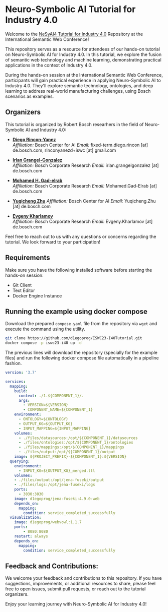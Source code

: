 # Neuro-Symbolic AI Tutorial for Industry 4.0

Welcome to the [NeSyAI4 Tutorial for Industry 4.0](https://sites.google.com/view/nesyai4-2023/home) Repository at the International Semantic Web Conference!

This repository serves as a resource for attendees of our hands-on tutorial on Neuro-Symbolic AI for Industry 4.0. In this tutorial, we explore the fusion of semantic web technology and machine learning, demonstrating practical applications in the context of Industry 4.0.

During the hands-on session at the International Semantic Web Conference, participants will gain practical experience in applying Neuro-Symbolic AI to Industry 4.0. They'll explore semantic technology, ontologies, and deep learning to address real-world manufacturing challenges, using Bosch scenarios as examples.

## Organizers

This tutorial is organized by Robert Bosch researhers in the field of Neuro-Symbolic AI and Industry 4.0:

- **[Diego Rincon-Yanez](https://d1egoprog.co)**  
  *Affiliation:* Bosch Center for AI 
  *Email:* fixed-term.diego.rincon \[at\] de.bosch.com, rinconyanezd+iswc \[at\] gmail.com 

- **[Irlan Grangel-Gonzalez](https://www.linkedin.com/in/dr-irlan-grangel-gonzalez/)**    
  *Affiliation:* Bosch Corporate Research
  *Email:* irlan.grangelgonzalez \[at\] de.bosch.com

- **[Mohamed H. Gad-elrab](https://www.linkedin.com/in/gadelrab/)**    
  *Affiliation:* Bosch Corporate Research
  *Email:* Mohamed.Gad-Elrab \[at\]  de.bosch.com

- **[Yuqicheng Zhu](https://www.linkedin.com/in/yuqicheng-zhu-531658161/)**
  *Affiliation:* Bosch Center for AI
  *Email:* Yuqicheng.Zhu \[at\] de.bosch.com

- **[Evgeny Kharlamov](https://www.linkedin.com/in/evgeny-kharlamov-98721a7/)**    
  *Affiliation:* Bosch Corporate Research
  *Email:* Evgeny.Kharlamov \[at\]  de.bosch.com

Feel free to reach out to us with any questions or concerns regarding the tutorial. We look forward to your participation!

## Requirements

Make sure you have the following installed software before starting the hands-on session:

- Git Client
- Text Editor
- Docker Engine Instance

## Running the example using docker compose

Download the prepared `compose.yaml` file from the repository via `wget` and execute the command using the utility.

``` BASH
git clone https://github.com/d1egoprog/ISWC23-I40Tutorial.git
docker compose -p iswc23-i40 up -d
```

The previous lines will download the repository (specially for the example files) and run the following docker compose file automatically in a pipeline fashion.

``` YAML
version: '3.7'

services:
  mapping:
    build: 
      context: ./1.${COMPONENT_1}/.
      args:
        - VERSION=${VERSION}
        - COMPONENT_NAME=${COMPONENT_1}
    environment:
      - ONTOLOGY=${ONTOLOGY}
      - OUTPUT_KG=${OUTPUT_KG}
      - INPUT_MAPPING=${INPUT_MAPPING}
    volumes:
      - ./files/datasources:/opt/${COMPONENT_1}/datasources
      - ./files/ontologies:/opt/${COMPONENT_1}/ontologies
      - ./files/mappings:/opt/${COMPONENT_1}/mappings
      - ./files/output:/opt/${COMPONENT_1}/output
    image: ${PROJECT_PREFIX}-${COMPONENT_1}:${VERSION}
  querying:
    environment:
      - INPUT_KG=${OUTPUT_KG}_merged.ttl
    volumes:
    - ./files/output:/opt/jena-fuseki/output
    - ./files/logs:/opt/jena-fuseki/logs
    ports:
      - 3030:3030
    image: d1egoprog/jena-fuseki:4.9.0-web
    depends_on:
      mapping:
        condition: service_completed_successfully
  visualization:
    image: d1egoprog/webvowl:1.1.7
    ports:
        - 8080:8080
    restart: always
    depends_on:
      mapping:
        condition: service_completed_successfully
```

## Feedback and Contributions:

We welcome your feedback and contributions to this repository. If you have suggestions, improvements, or additional resources to share, please feel free to open issues, submit pull requests, or reach out to the tutorial organizers.

Enjoy your learning journey with Neuro-Symbolic AI for Industry 4.0!
